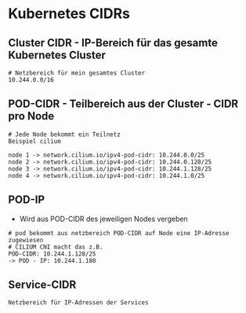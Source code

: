 # Kubernetes CIDRs 

## Cluster CIDR - IP-Bereich für das gesamte Kubernetes Cluster 

```
# Netzbereich für mein gesamtes Cluster 
10.244.0.0/16
```

## POD-CIDR - Teilbereich aus der Cluster - CIDR pro Node 

```
# Jede Node bekommt ein Teilnetz
Beispiel cilium

node 1 -> network.cilium.io/ipv4-pod-cidr: 10.244.0.0/25
node 2 -> network.cilium.io/ipv4-pod-cidr: 10.244.0.128/25
node 3 -> network.cilium.io/ipv4-pod-cidr: 10.244.1.128/25
node 4 -> network.cilium.io/ipv4-pod-cidr: 10.244.1.0/25

```

## POD-IP 

  * Wird aus POD-CIDR des jeweiligen Nodes vergeben

```
# pod bekommt aus netzbereich POD-CIDR auf Node eine IP-Adresse zugewiesen
# CILIUM CNI macht das z.B.
POD-CIDR: 10.244.1.128/25
-> POD - IP: 10.244.1.180
```

## Service-CIDR 

```
Netzbereich für IP-Adressen der Services
```
